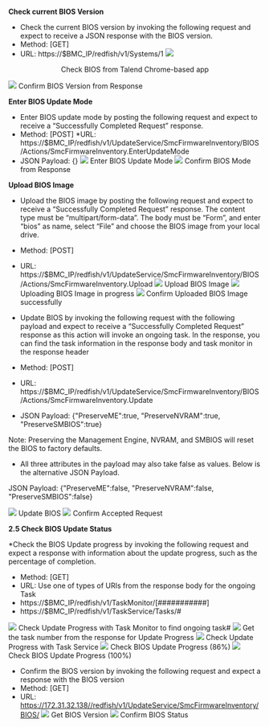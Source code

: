 **Check current BIOS Version**
* Check the current BIOS version by invoking the following request and expect to receive a JSON response with the BIOS version.
* Method: [GET]
* URL: https://$BMC_IP/redfish/v1/Systems/1
![](https://github.com/Solutions-Guy/BIOS-Update-Guide/blob/master/Check%20BIOS%20from%20Talend%20Chrome-based%20App.png)
<center>Check BIOS from Talend Chrome-based app</center>

![](https://github.com/Solutions-Guy/BIOS-Update-Guide/blob/master/Confirm%20BIOS%20Version%20from%20Response.PNG)
Confirm BIOS Version from Response

**Enter BIOS Update Mode**

* Enter BIOS update mode by posting the following request and expect to receive a “Successfully Completed Request” response.
* Method: [POST]
*URL: https://$BMC_IP/redfish/v1/UpdateService/SmcFirmwareInventory/BIOS/Actions/SmcFirmwareInventory.EnterUpdateMode
* JSON Payload: {}
![](https://github.com/Solutions-Guy/BIOS-Update-Guide/blob/master/Enter%20BIOS%20Update%20Mode.PNG)
Enter BIOS Update Mode
![](https://github.com/Solutions-Guy/BIOS-Update-Guide/blob/master/Confirm%20BIOS%20Mode%20from%20Response.PNG)
Confirm BIOS Mode from Response

**Upload BIOS Image**

* Upload the BIOS image by posting the following request and expect to receive a “Successfully Completed Request” response. The content type must be “multipart/form-data”. The body must be “Form”, and enter “bios” as name, select “File” and choose the BIOS image from your local drive. 
* Method: [POST]
* URL: https://$BMC_IP/redfish/v1/UpdateService/SmcFirmwareInventory/BIOS/Actions/SmcFirmwareInventory.Upload
![](https://github.com/Solutions-Guy/BIOS-Update-Guide/blob/master/Upload%20BIOS%20Image.PNG)
Upload BIOS Image
![](https://github.com/Solutions-Guy/BIOS-Update-Guide/blob/master/Uploading%20BIOS%20Image%20in%20Progress.PNG)
Uploading BIOS Image in progress
![](https://github.com/Solutions-Guy/BIOS-Update-Guide/blob/master/Confirm%20Uploaded%20BIOS%20Imae%20Succesfully.PNG)
Confirm Uploaded BIOS Image successfully

* Update BIOS by invoking the following request with the following payload and expect to receive a “Successfully Completed Request” response as this action will invoke an ongoing task. In the response, you can find the task information in the response body and task monitor in the response header
* Method: [POST]
* URL: https://$BMC_IP/redfish/v1/UpdateService/SmcFirmwareInventory/BIOS/Actions/SmcFirmwareInventory.Update
* JSON Payload:
{"PreserveME":true, 
 "PreserveNVRAM":true,
 "PreserveSMBIOS":true}
 
 Note: Preserving the Management Engine, NVRAM, and SMBIOS will reset the BIOS to factory defaults.

* All three attributes in the payload may also take false as values. Below is the alternative JSON Payload.

JSON Payload:
{"PreserveME":false, 
 "PreserveNVRAM":false,
 "PreserveSMBIOS":false}

![](https://github.com/Solutions-Guy/BIOS-Update-Guide/blob/master/Update%20BIOS.PNG)
Update BIOS
![](https://github.com/Solutions-Guy/BIOS-Update-Guide/blob/master/Confirm%20Accepted%20Request.PNG)
Confirm Accepted Request

**2.5	Check BIOS Update Status**

*Check the BIOS Update progress by invoking the following request and expect a response with information about the update progress, such as the percentage of completion.
* Method: [GET]
* URL: Use one of types of URIs from the response body for the ongoing Task
* https://$BMC_IP/redfish/v1/TaskMonitor/[###########]
* https://$BMC_IP/redfish/v1/TaskService/Tasks/#

![](https://github.com/Solutions-Guy/BIOS-Update-Guide/blob/master/Check%20Update%20Progress%20with%20Task%20Monitor%20to%20Find%20Ongoing%20Task%23.PNG)
Check Update Progress with Task Monitor to find ongoing task#
![](https://github.com/Solutions-Guy/BIOS-Update-Guide/blob/master/Get%20Task%20Number%20From%20Response%20for%20Update%20Progress.PNG)
Get the task number from the response for Update Progress
![](https://github.com/Solutions-Guy/BIOS-Update-Guide/blob/master/Check%20Update%20Progress%20with%20Tast%20Service.PNG)
Check Update Progress with Task Service
![](https://github.com/Solutions-Guy/BIOS-Update-Guide/blob/master/Check%20BIOS%20Update%20Progress%20(86%25).PNG)
Check BIOS Update Progress (86%)
![](https://github.com/Solutions-Guy/BIOS-Update-Guide/blob/master/Check%20BIOS%20Update%20Progress%20(100%25).PNG)
Check BIOS Update Progress (100%)

* Confirm the BIOS version by invoking the following request and expect a response with the BIOS version
* Method: [GET]
* URL: https://172.31.32.138//redfish/v1/UpdateService/SmcFirmwareInventory/BIOS/
![](https://github.com/Solutions-Guy/BIOS-Update-Guide/blob/master/Get%20BIOS%20Version.PNG)
Get BIOS Version
![](https://github.com/Solutions-Guy/BIOS-Update-Guide/blob/master/Confirm%20BIOS%20Status.PNG)
Confirm BIOS Status
